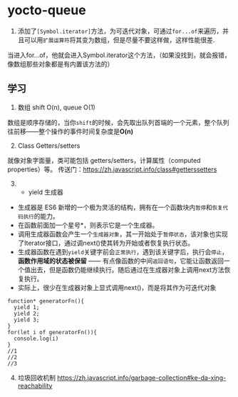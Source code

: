 # yocto-queue

1. 添加了`[Symbol.iterator]`方法，为可迭代对象，可通过`for...of`来遍历，并且可以用`扩展运算符`将其变为数组，但是尽量不要这样做，这样性能很差.

当进入for...of，他就会进入Symbol.iterator这个方法，（如果没找到，就会报错，像数组那些对象都是有内置该方法的）

## 学习
1. 数组 shift O(n), queue O(1)

数组是顺序存储的，当你`shift`的时候，会先取出队列首端的一个元素，整个队列往前移——整个操作的事件时间复杂度是**O(n)**

2. Class Getters/setters

就像对象字面量，类可能包括 getters/setters，计算属性（computed properties）等。
传送门：https://zh.javascript.info/class#getterssetters

3. * yield 生成器

- 生成器是 ES6 新增的一个极为灵活的结构，拥有在一个函数块内`暂停`和`恢复代码执行`的能力。
- 在函数前面加一个星号*，则表示它是一个生成器。
- 调用生成器函数会产生一个`生成器对象`，其一开始处于`暂停状态`，该对象也实现了Iterator接口，通过调next()使其转为开始或者恢复执行状态。
- 生成器函数在遇到`yield`关键字前会`正常执行`，遇到该关键字后，执行会`停止`，**函数作用域的状态被保留** —— 有点像函数的中间`返回语句`，它能让函数返回一个值出去，但是函数仍能继续执行。随后通过在生成器对象上调用next方法恢复执行。
- 实际上，很少在生成器对象上显式调用next()，而是将其作为可迭代对象

```
function* generatorFn(){
  yield 1;
  yield 2;
  yield 3;
}
for(let i of generatorFn()){
  console.log(i) 
}
//1
//2
//3
```

4. 垃圾回收机制
https://zh.javascript.info/garbage-collection#ke-da-xing-reachability